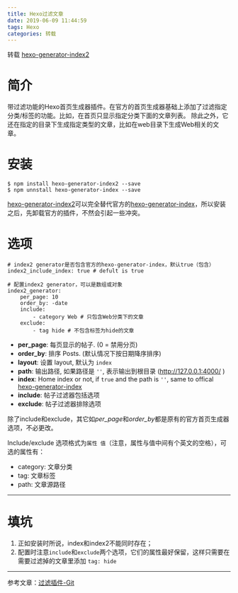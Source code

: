 ```yaml
---
title: Hexo过滤文章
date: 2019-06-09 11:44:59
tags: Hexo 
categories: 转载
---
```

转载 [hexo-generator-index2](https://github.com/Jamling/hexo-generator-index2/blob/master/README_zh.md)

<!-- more -->

# 简介
带过滤功能的Hexo首页生成器插件。在官方的首页生成器基础上添加了过滤指定分类/标签的功能。比如，在首页只显示指定分类下面的文章列表。 除此之外，它还在指定的目录下生成指定类型的文章，比如在web目录下生成Web相关的文章。

# 安装
    $ npm install hexo-generator-index2 --save
    $ npm unnstall hexo-generator-index --save
[hexo-generator-index2](https://github.com/Jamling/hexo-generator-index2)可以完全替代官方的[hexo-generator-index](https://github.com/hexojs/hexo-generator-index)，所以安装之后，先卸载官方的插件，不然会引起一些冲突。

# 选项
    # index2 generator是否包含官方的hexo-generator-index，默认true（包含）
    index2_include_index: true # defult is true

    # 配置index2 generator，可以是数组或对象
    index2_generator:
        per_page: 10
        order_by: -date
        include:
            - category Web # 只包含Web分类下的文章
        exclude:
            - tag hide # 不包含标签为hide的文章

- **per_page**: 每页显示的帖子. (0 = 禁用分页)
- **order_by**: 排序 Posts. (默认情况下按日期降序排序)
- **layout**: 设置 layout, 默认为 `index`
- **path**: 输出路径, 如果路径是 `''`, 表示输出到根目录 (http://127.0.0.1:4000/ )
- **index**: Home index or not, if `true` and the path is `''`, same to offical [hexo-generator-index](https://github.com/hexojs/hexo-generator-index)
- **include**: 帖子过滤器包括选项
- **exclude**: 帖子过滤器排除选项

除了include和exclude，其它如*per_page*和*order_by*都是原有的官方首页生成器选项，不必更改。

Include/exclude 选项格式为`属性 值`（注意，属性与值中间有个英文的空格），可选的属性有：
- category: 文章分类
- tag: 文章标签
- path: 文章源路径

---
# 填坑
1. 正如安装时所说，index和index2不能同时存在；
2. 配置时注意`include`和`exclude`两个选项，它们的属性最好保留，这样只需要在需要过滤掉的文章里添加 `tag: hide`



---
参考文章：[过滤插件-Git](https://github.com/Jamling/hexo-generator-index2/blob/master/README_zh.md)